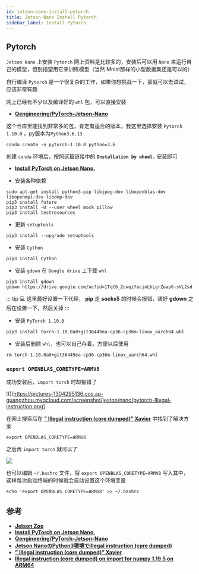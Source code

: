```yaml
---
id: jetson-nano-install-pytorch
title: Jetson Nano Install Pytorch
sidebar_label: Install Pytorch
---
```


## Pytorch
`Jetson Nano` 上安装 `Pytorch` 网上资料是比较多的，安装后可以用 `Nano` 来运行自己的模型，但别指望用它来训练模型（当然 Mnist那样的小型数据集还是可以的）

自行编译 `Pytorch` 是一个很复杂的工作，如果你想挑战一下，那就可以去试试，应该非常有趣

网上已经有不少以及编译好的 `whl` 包，可以直接安装

- **[Qengineering/PyTorch-Jetson-Nano](https://github.com/Qengineering/PyTorch-Jetson-Nano)**

这个仓库里能找到非常多的包，肯定有适合的版本，我这里选择安装 `Pytorch 1.10.0` ，py版本为`Python3.6.13`

```
conda create -n pytorch-1.10.0 python=3.6
```
创建 `conda` 环境后，按照这篇链接中的 **`Installation by wheel.`** 安装即可

- **[Install PyTorch on Jetson Nano.](https://qengineering.eu/install-pytorch-on-jetson-nano.html)**

- 安装各种依赖
``` shell
sudo apt-get install python3-pip libjpeg-dev libopenblas-dev libopenmpi-dev libomp-dev
pip3 install future
pip3 install -U --user wheel mock pillow
pip3 install testresources
```

- 更新 `setuptools`
```shell
pip3 install --upgrade setuptools
```

- 安装 `Cython`
```shell
pip3 install Cython
```

- 安装 `gdown` 在 `Google drive` 上下载 `whl`
```
pip3 install gdown
gdown https://drive.google.com/uc?id=1TqC6_2cwqiYacjoLhLgrZoap6-sVL2sd
```

::: tip 💻
这里最好设置一下代理， **pip** 走 **socks5** 的时候会报错，装好 **gdown** 之后在设置一下，然后关掉
:::

- 安装 `PyTorch 1.10.0`
```
pip3 install torch-1.10.0a0+git36449ea-cp36-cp36m-linux_aarch64.whl
```

- 安装后删除 `whl`，也可以自己存着，方便以后使用
```
rm torch-1.10.0a0+git36449ea-cp36-cp36m-linux_aarch64.whl
```

### `export OPENBLAS_CORETYPE=ARMV8`

成功安装后，`import torch` 时却报错了

!()[https://pictures-1304295136.cos.ap-guangzhou.myqcloud.com/screenshot/jeston/nano/pytorch-Illegal-instruction.png]

在网上搜索后在 **[” Illegal instruction (core dumped)” Xavier](https://forums.developer.nvidia.com/t/illegal-instruction-core-dumped-xavier/166278)** 中找到了解决方案

```
export OPENBLAS_CORETYPE=ARMV8
```

之后再 `import torch` 就可以了

![](https://pictures-1304295136.cos.ap-guangzhou.myqcloud.com/screenshot/jeston/nano/pytorch-import-done.png)

也可以编辑 `~/.bashrc` 文件，将 `export OPENBLAS_CORETYPE=ARMV8` 写入其中，这样每次启动终端的时候就会自动设置这个环境变量

```
echo 'export OPENBLAS_CORETYPE=ARMV8' >> ~/.bashrc
```

## 参考
- **[Jetson Zoo](https://elinux.org/Jetson_Zoo)**
- **[Install PyTorch on Jetson Nano.](https://qengineering.eu/install-pytorch-on-jetson-nano.html)**
- **[Qengineering/PyTorch-Jetson-Nano](https://github.com/Qengineering/PyTorch-Jetson-Nano)**
- **[Jetson NanoのPython3環境でIllegal instruction (cpre dumped)](https://qiita.com/Nabeshin/items/da65eaa8c7feb66ad84c)**
- **[” Illegal instruction (core dumped)” Xavier](https://forums.developer.nvidia.com/t/illegal-instruction-core-dumped-xavier/166278)**
- **[Illegal instruction (core dumped) on import for numpy 1.19.5 on ARM64](https://github.com/numpy/numpy/issues/18131)**